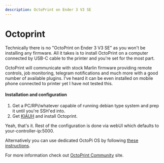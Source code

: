 ```yaml
---
description: OctoPrint on Ender 3 V3 SE
---
```


# Octoprint

Technically there is no "OctoPrint on Ender 3 V3 SE" as you won't be installing any firmware. All it takes is to install OctoPrint on a computer connected by USB-C cable to the printer and you're set for the most part.

OctoPrint will communicate with stock Marlin firmware providing remote controls, job monitoring, telegram notifications and much more with a good number of available plugins. I've heard it can be even installed on mobile phone connected to printer yet I have not tested this.

#### Installation and configuration

1. Get a PC/RPi/whatever capable of running debian type system and prep it until you're SSH'ed into.
2. Get [KIAUH](https://github.com/dw-0/kiauh) and install Octoprint.

Yeah, that's it. Rest of the configuration is done via webUI which defaults to your-controller-ip:5000.

Alternatively you can use dedicated OctoPi OS by following [these instructions](https://octoprint.org/download/).

For more information check out [OctoPrint Community](https://community.octoprint.org/) site.
